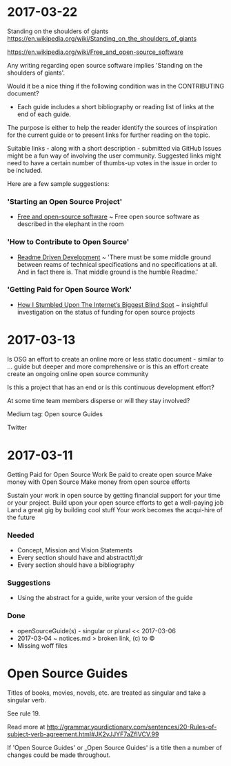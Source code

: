 


# 2017-03-22

Standing on the shoulders of giants
https://en.wikipedia.org/wiki/Standing_on_the_shoulders_of_giants

https://en.wikipedia.org/wiki/Free_and_open-source_software


Any writing regarding open source software implies 'Standing on the shoulders of giants'.

Would it be a nice thing if the following condition was in the CONTRIBUTING document?

* Each guide includes a short bibliography or reading list of links at the end of each guide.

The purpose is either to help the reader identify the sources of inspiration for the current guide or to present links for further reading on the topic.

Suitable links - along with a short description - submitted via GitHub Issues might be a fun way of involving the user community. Suggested links might need to have a certain number of thumbs-up votes in the issue in order to be included.

Here are a few sample suggestions:

### 'Starting an Open Source Project'

* [Free and open-source software]( https://en.wikipedia.org/wiki/Free_and_open-source_software ) ~ Free open source software as described in the elephant in the room

### 'How to Contribute to Open Source'

* [Readme Driven Development]( http://tom.preston-werner.com/2010/08/23/readme-driven-development.html ) ~ 'There must be some middle ground between reams of technical specifications and no specifications at all. And in fact there is. That middle ground is the humble Readme.'

### 'Getting Paid for Open Source Work'

* [How I Stumbled Upon The Internet’s Biggest Blind Spot]( https://medium.com/@nayafia/how-i-stumbled-upon-the-internet-s-biggest-blind-spot-b9aa23618c58 ) ~  insightful investigation on the status of funding for open source projects


# 2017-03-13

Is OSG an effort to create an online more or less static document - similar to ... guide but deeper and more comprehensive or is this an effort create create an ongoing online open source community

Is this a project that has an end or is this continuous development effort?

At some time team members disperse or will they stay involved?

Medium tag: Open source Guides

Twitter

# 2017-03-11

Getting Paid for Open Source Work
Be paid to create open source
Make money with Open Source
Make money from open source efforts


Sustain your work in open source by getting financial support for your time or your project.
Build upon your open source efforts to get a well-paying job
Land a great gig by building cool stuff
Your work becomes the acqui-hire of the future


### Needed

* Concept, Mission and Vision Statements
* Every section should have and abstract/tl;dr
* Every section should have a bibliography


### Suggestions

* Using the abstract for a guide, write your version of the guide


### Done

* openSourceGuide(s) - singular or plural << 2017-03-06
* 2017-03-04 ~ notices.md > broken link, (c) to ©
* Missing woff files

# Open Source Guides


Titles of books, movies, novels, etc. are treated as singular and take a singular verb.

See rule 19.

Read more at http://grammar.yourdictionary.com/sentences/20-Rules-of-subject-verb-agreement.html#JK2vJJYF7aZfIVCV.99

If 'Open Source Guides' or _Open Source Guides' is a title then a number of changes could be made throughout.


